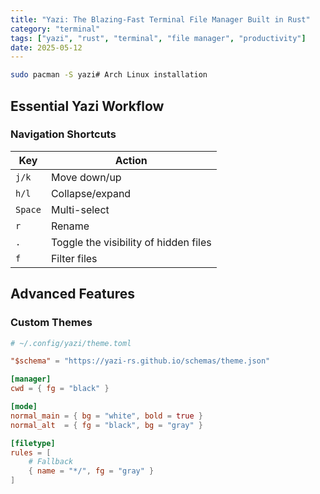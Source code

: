 ```yaml
---
title: "Yazi: The Blazing-Fast Terminal File Manager Built in Rust"
category: "terminal"
tags: ["yazi", "rust", "terminal", "file manager", "productivity"]
date: 2025-05-12
---
```


```bash
sudo pacman -S yazi# Arch Linux installation
```


## **Essential Yazi Workflow**

### Navigation Shortcuts
| Key     | Action                                |
| ------- | ------------------------------------- |
| `j/k`   | Move down/up                          |
| `h/l`   | Collapse/expand                       |
| `Space` | Multi-select                          |
| `r`     | Rename                                |
| `.`     | Toggle the visibility of hidden files |
| `f`     | Filter files                          |

## **Advanced Features**

### **Custom Themes**
```toml
# ~/.config/yazi/theme.toml

"$schema" = "https://yazi-rs.github.io/schemas/theme.json"

[manager]
cwd = { fg = "black" }

[mode]
normal_main = { bg = "white", bold = true }
normal_alt  = { fg = "black", bg = "gray" }

[filetype]
rules = [
	# Fallback
	{ name = "*/", fg = "gray" }
]
```
